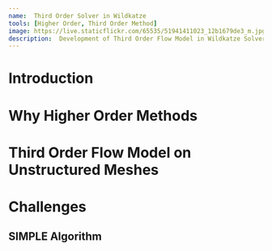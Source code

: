 ```yaml
---
name:  Third Order Solver in Wildkatze
tools: [Higher Order, Third Order Method]
image: https://live.staticflickr.com/65535/51941411023_12b1679de3_m.jpg
description:  Development of Third Order Flow Model in Wildkatze Solver
---
```


# Introduction



# Why Higher Order Methods



# Third Order Flow Model on Unstructured Meshes


# Challenges

##  SIMPLE Algorithm


 
